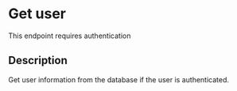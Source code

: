 # Get user

<note>
    This endpoint requires authentication
</note>

## Description
Get user information from the database if the user is authenticated.

<api-endpoint openapi-path="./../openapi.yaml" endpoint="/api/user" method="get">
</api-endpoint>
